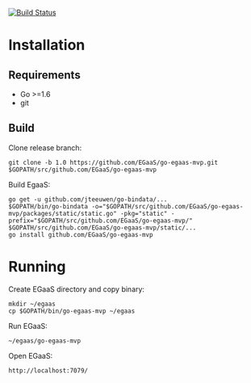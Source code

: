 [![Build Status](https://travis-ci.org/EGaaS/go-egaas-mvp.svg?branch=1.0)](https://travis-ci.org/EGaaS/go-egaas-mvp)

# Installation

## Requirements

* Go >=1.6
* git

## Build

Clone release branch:
```
git clone -b 1.0 https://github.com/EGaaS/go-egaas-mvp.git $GOPATH/src/github.com/EGaaS/go-egaas-mvp
```

Build EgaaS:
```
go get -u github.com/jteeuwen/go-bindata/...
$GOPATH/bin/go-bindata -o="$GOPATH/src/github.com/EGaaS/go-egaas-mvp/packages/static/static.go" -pkg="static" -prefix="$GOPATH/src/github.com/EGaaS/go-egaas-mvp/" $GOPATH/src/github.com/EGaaS/go-egaas-mvp/static/...
go install github.com/EGaaS/go-egaas-mvp
```

# Running

Create EGaaS directory and copy binary:
```
mkdir ~/egaas
cp $GOPATH/bin/go-egaas-mvp ~/egaas
```

Run EGaaS:
```
~/egaas/go-egaas-mvp
```
Open EGaaS:
```
http://localhost:7079/
```
